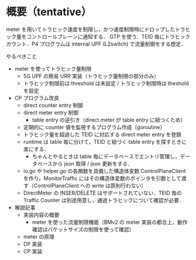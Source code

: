 # 概要（tentative）

meter を用いてトラヒック速度を制限し，かつ速度制限時にドロップしたトラヒック量をコントロールプレーンに通知する．
GTP を使う．TEID 毎にトラヒックカウント．P4 プログラムは internal UPF (L2switch) で流量制御をする想定．

やるべきこと
- meter を使ってトラヒック量制限
  - 5G UPF の簡易 URR 実装（トラヒック量制限の部分のみ）
  - トラヒック制限前は threshold は未設定 / トラヒック制限時は theshold を設定
- CP プログラム改良
  - direct counter entry 制御
  - direct meter entry 制御
    - table entry の逆引き（direct meter が table entry に紐つくため）
  - 定期的に counter 値を監視するプログラム作成（goroutine）
  - トラヒック量を超過した TEID に対応する direct meter entry を登録
  - runtime は table 毎に分けて，TEID と紐づく table entry を探すときに楽にする．
    - ちゃんとやるときは table 毎にデータベースでエントリ管理し，データベースから json 取得 / json 更新をする．
  - io.go や helper.go の各関数を具備した構造体変数 ControlPlaneClient を作り，MonitorTraffic にはその構造体変数のポインタを引数として渡す（ControlPlaneClient への write は原則行わない）
  - DirectMeter の INSER/DELETE はサポートされていない．TEID 毎の Traffic Counter は別途用意し，通過トラヒックについて確認が必要．
- 解説記事
  - 実装内容の概要
    - meter を使った流量制限機能（BMv2 の meter 実装の都合上，動作確認はパケットサイズの制限を使って確認）
  - meter の原理
  - DP 実装
  - CP 実装


